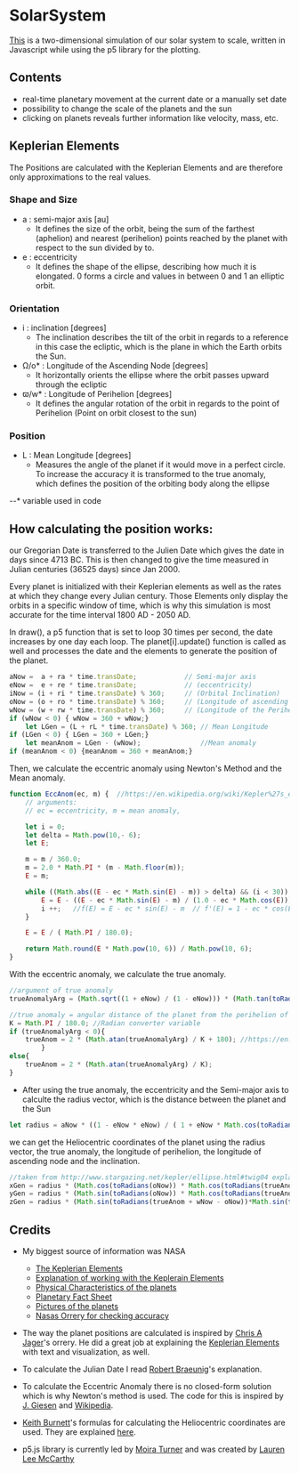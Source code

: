 # SolarSystem

[This](https://simone-dr.github.io/SolarSystem/) is a two-dimensional simulation of our solar system to scale, written in Javascript while using the p5 library for the plotting.  

## Contents
* real-time planetary movement at the current date or a manually set date
* possibility to change the scale of the planets and the sun
* clicking on planets reveals further information like velocity, mass, etc.

## Keplerian Elements 
The Positions are calculated with the Keplerian Elements and are therefore only approximations to the real values.

### Shape and Size
* a : semi-major axis [au]
  * It defines the size of the orbit, being the sum of the farthest (aphelion) and nearest (perihelion) points reached by the planet with respect to the sun divided by to.
* e : eccentricity
  * It defines the shape of the ellipse, describing how much it is elongated. 0 forms a circle and values in between 0 and 1 an elliptic orbit.

### Orientation
* i : inclination [degrees]
  * The inclination describes the tilt of the orbit in regards to a reference in this case the ecliptic, which is the plane in which the Earth orbits the Sun.
* Ω/o* : Longitude of the Ascending Node [degrees]
  * It horizontally orients the ellipse where the orbit passes upward through the ecliptic
* ϖ/w* : Longitude of Perihelion [degrees]
  * It defines the angular rotation of the orbit in regards to the point of Perihelion (Point on orbit closest to the sun)

### Position
* L : Mean Longitude [degrees]
  * Measures the angle of the planet if it would move in a perfect circle. To increase the accuracy it is transformed to the true anomaly, which defines the position of the orbiting body along the ellipse

--* variable used in code


## How calculating the position works: 
our Gregorian Date is transferred to the Julien Date which gives the date in days since 4713 BC. This is then changed to give the time measured in Julian centuries (36525 days) since Jan 2000. 

Every planet is initialized with their Keplerian elements as well as the rates at which they change every Julian century. Those Elements only display the orbits in a specific window of time, which is why this simulation is most accurate for the time interval 1800 AD - 2050 AD.

In draw(), a p5 function that is set to loop 30 times per second, the date increases by one day each loop. The planet[i].update() function is called as well and processes the date and the elements to generate the position of the planet.

```javascript
aNow =  a + ra * time.transDate;			// Semi-major axis 
eNow =  e + re * time.transDate;			// (eccentricity)
iNow = (i + ri * time.transDate) % 360;		// (Orbital Inclination)
oNow = (o + ro * time.transDate) % 360;  	// (Longitude of ascending node)
wNow = (w + rw * time.transDate) % 360; 	// (Longitude of the Perihelion)
if (wNow < 0) { wNow = 360 + wNow;} 
	let LGen = (L + rL * time.transDate) % 360;	// Mean Longitude
if (LGen < 0) { LGen = 360 + LGen;} 
	let meanAnom = LGen - (wNow);				//Mean anomaly 
if (meanAnom < 0) {meanAnom = 360 + meanAnom;}
```

Then, we calculate the eccentric anomaly using Newton's Method and the Mean anomaly. 

```javascript
function EccAnom(ec, m) {  //https://en.wikipedia.org/wiki/Kepler%27s_equation#Numerical_approximation_of_inverse_problem
	// arguments: 		 
	// ec = eccentricity, m = mean anomaly,

	let i = 0;
	let delta = Math.pow(10,- 6);
	let E;

	m = m / 360.0;
	m = 2.0 * Math.PI * (m - Math.floor(m));
	E = m;

	while ((Math.abs((E - ec * Math.sin(E) - m)) > delta) && (i < 30)) {
		E = E - ((E - ec * Math.sin(E) - m) / (1.0 - ec * Math.cos(E)));
		i ++;   //f(E) = E - ec * sin(E) - m  // f'(E) = 1 - ec * cos(E) 
	}

	E = E / ( Math.PI / 180.0);

	return Math.round(E * Math.pow(10, 6)) / Math.pow(10, 6);
}
```

With the eccentric anomaly, we calculate the true anomaly. 

```javascript
//argument of true anomaly
trueAnomalyArg = (Math.sqrt((1 + eNow) / (1 - eNow))) * (Math.tan(toRadians(eccentAnom) / 2));

//true anomaly = angular distance of the planet from the perihelion of the planet
K = Math.PI / 180.0; //Radian converter variable
if (trueAnomalyArg < 0){ 
	trueAnom = 2 * (Math.atan(trueAnomalyArg) / K + 180); //https://en.wikipedia.org/wiki/True_anomaly#From_the_eccentric_anomaly
		}
else{
	trueAnom = 2 * (Math.atan(trueAnomalyArg) / K);
}
```

* After using the true anomaly, the eccentricity and the Semi-major axis to calculte the radius vector, which is the distance between the planet and the Sun
```javascript
let radius = aNow * ((1 - eNow * eNow) / ( 1 + eNow * Math.cos(toRadians(trueAnom)))); 	//https://en.wikipedia.org/wiki/True_anomaly#Radius_from_true_anomaly
```

we can get the Heliocentric coordinates of the planet using the radius vector, the true anomaly, the longitude of perihelion, the longitude of ascending node and the inclination. 
```javascript
//taken from http://www.stargazing.net/kepler/ellipse.html#twig04 explained at https://farside.ph.utexas.edu/teaching/celestial/Celestial/node34.html
xGen = radius * (Math.cos(toRadians(oNow)) * Math.cos(toRadians(trueAnom + wNow - oNow)) - Math.sin(toRadians(oNow)) * Math.sin(toRadians(trueAnom + wNow - oNow)) * Math.cos(toRadians(iNow)));
yGen = radius * (Math.sin(toRadians(oNow)) * Math.cos(toRadians(trueAnom + wNow - oNow)) + Math.cos(toRadians(oNow)) * Math.sin(toRadians(trueAnom + wNow - oNow)) * Math.cos(toRadians(iNow)));
zGen = radius * (Math.sin(toRadians(trueAnom + wNow - oNow))*Math.sin(toRadians(iNow)));
```


## Credits
* My biggest source of information was NASA
  * [The Keplerian Elements](https://ssd.jpl.nasa.gov/?planet_pos)
  * [Explanation of working with the Keplerain Elements](https://ssd.jpl.nasa.gov/txt/aprx_pos_planets.pdf)
  * [Physical Characteristics of the planets](https://ssd.jpl.nasa.gov/?planet_phys_par)
  * [Planetary Fact Sheet](https://nssdc.gsfc.nasa.gov/planetary/factsheet/)
  * [Pictures of the planets](https://solarsystem.nasa.gov/planets/overview/)
  * [Nasas Orrery for checking accuracy](https://eyes.nasa.gov/apps/orrery/#/home)

* The way the planet positions are calculated is inspired by [Chris A Jager](http://www.planetaryorbits.com/tutorial-javascript-orbit-simulation.html)'s orrery. He did a great job at explaining the [Keplerian Elements](http://www.planetaryorbits.com/kepler-laws-orbital-elements.html) with text and visualization, as well. 

* To calculate the Julian Date I read [Robert Braeunig](//http://www.braeunig.us/space/plntpos.htm#julian)'s explanation.

* To calculate the Eccentric Anomaly there is no closed-form solution which is why Newton's method is used. The code for this is inspired by [J. Giesen](http://www.jgiesen.de/kepler/kepler.html) and [Wikipedia](https://en.wikipedia.org/wiki/Kepler%27s_equation#Numerical_approximation_of_inverse_problem).

* [Keith Burnett](http://www.stargazing.net/kepler/ellipse.html#twig04)'s formulas for calculating the Heliocentric coordinates are used. They are explained [here](https://farside.ph.utexas.edu/teaching/celestial/Celestial/node34.html).

* p5.js library is currently led by [Moira Turner](https://github.com/mcturner1995) and was created by [Lauren Lee McCarthy](https://lauren-mccarthy.com/)
